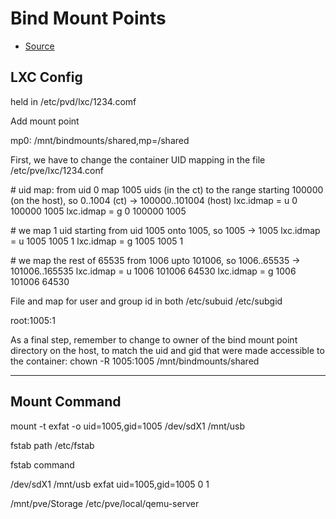 # Bind Mount Points

- [Source](https://pve.proxmox.com/wiki/Unprivileged_LXC_containers)

## LXC Config

held in /etc/pvd/lxc/1234.comf

Add mount point

  mp0: /mnt/bindmounts/shared,mp=/shared

First, we have to change the container UID mapping in the file /etc/pve/lxc/1234.conf

  \# uid map: from uid 0 map 1005 uids (in the ct) to the range starting 100000 (on the host), so 0..1004 (ct) → 100000..101004 (host) 
  lxc.idmap = u 0 100000 1005 
  lxc.idmap = g 0 100000 1005 

  \# we map 1 uid starting from uid 1005 onto 1005, so 1005 → 1005 
  lxc.idmap = u 1005 1005 1 
  lxc.idmap = g 1005 1005 1 

  \# we map the rest of 65535 from 1006 upto 101006, so 1006..65535 → 101006..165535 
  lxc.idmap = u 1006 101006 64530 
  lxc.idmap = g 1006 101006 64530 

File and map for user and group id in both
/etc/subuid 
/etc/subgid 

  root:1005:1 

As a final step, remember to change to owner of the bind mount point directory on the host, to match the uid and gid that were made accessible to the container:
  chown -R 1005:1005 /mnt/bindmounts/shared


---

## Mount Command 
mount -t exfat -o uid=1005,gid=1005 /dev/sdX1 /mnt/usb 

fstab path 
/etc/fstab 

fstab command 

/dev/sdX1 /mnt/usb exfat uid=1005,gid=1005 0 1

/mnt/pve/Storage
/etc/pve/local/qemu-server
